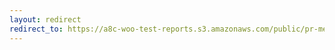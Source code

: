 ```yaml
---
layout: redirect
redirect_to: https://a8c-woo-test-reports.s3.amazonaws.com/public/pr-merge/43532/api/index.html
---
```

